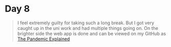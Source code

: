 # Day 8

> I feel extremely guilty for taking such a long break. But I got very caught up in the uni work and had multiple things going on. 
> On the brighter side the web app is done and can be viewed on my GitHub as [The Pandemic Explained](https://github.com/tanyajainC137/the-pandemic-explained) 

